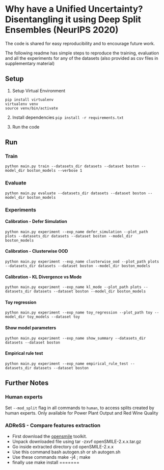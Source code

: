 # Why have a Unified Uncertainty? Disentangling it using Deep Split Ensembles (NeurIPS 2020)

The code is shared for easy reproducibility and to encourage future work.

The following readme has simple steps to reproduce the training, evaluation and all the experiments for any of the datasets (also provided as csv files in supplementary material)

## Setup
1. Setup Virtual Environment
```
pip install virtualenv
virtualenv venv
source venv/bin/activate
```
2. Install dependencies
`pip install -r requirements.txt`

3. Run the code

## Run

### Train
```
python main.py train --datasets_dir datasets --dataset boston --model_dir boston_models --verbose 1
```

### Evaluate
```
python main.py evaluate --datasets_dir datasets --dataset boston --model_dir boston_models
```

### Experiments

#### Calibration - Defer Simulation
```
python main.py experiment --exp_name defer_simulation --plot_path plots --datasets_dir datasets --dataset boston --model_dir boston_models
```

#### Calibration - Clusterwise OOD
```
python main.py experiment --exp_name clusterwise_ood --plot_path plots --datasets_dir datasets --dataset boston --model_dir boston_models
```

#### Calibration - KL Divergence vs Mode
```
python main.py experiment --exp_name kl_mode --plot_path plots --datasets_dir datasets --dataset boston --model_dir boston_models
```

#### Toy regression
```
python main.py experiment --exp_name toy_regression --plot_path toy --model_dir toy_models --dataset toy
```

#### Show model parameters
```
python main.py experiment --exp_name show_summary --datasets_dir datasets --dataset boston
```

#### Empirical rule test
```
python main.py experiment --exp_name empirical_rule_test --datasets_dir datasets --dataset boston
```

## Further Notes

### Human experts

Set `--mod_split` flag in all commands to `human`, to access splits created by human experts.
Only available for Power Plant Output and Red Wine Quality

### ADReSS - Compare features extraction

* First download the [opensmile](https://www.audeering.com/opensmile/) toolkit.
* Unpack downloaded file using tar -zxvf openSMILE-2.x.x.tar.gz
* Go inside extracted directory cd openSMILE-2.x.x
* Use this command bash autogen.sh or sh autogen.sh
* Use these commands make -j4 ; make
* finally use make install
=======